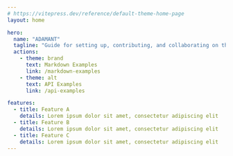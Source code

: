 ```yaml
---
# https://vitepress.dev/reference/default-theme-home-page
layout: home

hero:
  name: "ADAMANT"
  tagline: "Guide for setting up, contributing, and collaborating on the ADAMANT Messenger"
  actions:
    - theme: brand
      text: Markdown Examples
      link: /markdown-examples
    - theme: alt
      text: API Examples
      link: /api-examples

features:
  - title: Feature A
    details: Lorem ipsum dolor sit amet, consectetur adipiscing elit
  - title: Feature B
    details: Lorem ipsum dolor sit amet, consectetur adipiscing elit
  - title: Feature C
    details: Lorem ipsum dolor sit amet, consectetur adipiscing elit
---
```

